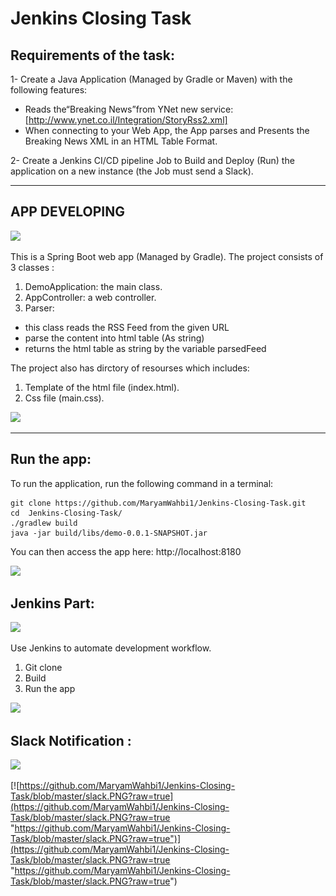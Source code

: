 # Jenkins Closing Task
## Requirements of the task:
1- Create a Java Application (Managed by Gradle or Maven) with the following features:
- Reads the“Breaking News”from YNet new service:
[http://www.ynet.co.il/Integration/StoryRss2.xml]
- When connecting to your Web App, the App parses and Presents the Breaking
News XML in an HTML Table Format.

2- Create a Jenkins CI/CD pipeline Job to Build and Deploy (Run) the application on a new
instance (the Job must send a Slack).

------------
## APP DEVELOPING
![](http://4.bp.blogspot.com/-4VKuqvU_Wgw/VoHfZm4IJ4I/AAAAAAAABZE/SU2Q20d7GAo/s1600/spring_framwork.png)

This is a Spring Boot web app (Managed by Gradle). The project consists of 3 classes :
1. DemoApplication: the main class.
2. AppController: a web controller.
3. Parser: 
- this class reads the RSS Feed from the given URL 
- parse the content into html table (As string)
- returns the html table as string by the variable parsedFeed

The project also has dirctory of resourses which includes:
1. Template of the html file (index.html).
2. Css file (main.css).

![](http://westonganger.com/system/categories/images/000/000/004/original/html-css.png?1570689942)

------------


## Run the app:
To run the application, run the following command in a terminal:
```shell
git clone https://github.com/MaryamWahbi1/Jenkins-Closing-Task.git
cd  Jenkins-Closing-Task/
./gradlew build
java -jar build/libs/demo-0.0.1-SNAPSHOT.jar
```

You can then access the app here: http://localhost:8180

[![](https://github.com/MaryamWahbi1/JenkinsHW/blob/master/htmlll.PNG?raw=true)](https://github.com/MaryamWahbi1/JenkinsHW/blob/master/htmlll.PNG?raw=true)

## Jenkins Part:
![](https://www.jenkins.io/images/logo-title-opengraph.png)

Use Jenkins to automate development workflow.

1. Git clone
2. Build
3. Run the app

[![](https://github.com/MaryamWahbi1/JenkinsHW/blob/master/pipline.PNG?raw=true)](https://github.com/MaryamWahbi1/JenkinsHW/blob/master/pipline.PNG?raw=true)

## Slack Notification :
![](https://i.ytimg.com/vi/TWwvxn2-J7E/maxresdefault.jpg)

[![https://github.com/MaryamWahbi1/Jenkins-Closing-Task/blob/master/slack.PNG?raw=true](https://github.com/MaryamWahbi1/Jenkins-Closing-Task/blob/master/slack.PNG?raw=true "https://github.com/MaryamWahbi1/Jenkins-Closing-Task/blob/master/slack.PNG?raw=true")](https://github.com/MaryamWahbi1/Jenkins-Closing-Task/blob/master/slack.PNG?raw=true "https://github.com/MaryamWahbi1/Jenkins-Closing-Task/blob/master/slack.PNG?raw=true")

